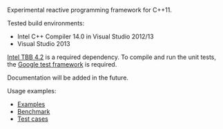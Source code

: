 Experimental reactive programming framework for C++11.

Tested build environments:
* Intel C++ Compiler 14.0 in Visual Studio 2012/13
* Visual Studio 2013

[Intel TBB 4.2](https://www.threadingbuildingblocks.org/) is a required dependency.
To compile and run the unit tests, the [Google test framework](https://code.google.com/p/googletest/) is required.

Documentation will be added in the future.

Usage examples:

* [Examples](https://github.com/schlangster/cpp.react/blob/master/src/sandbox/Main.cpp)
* [Benchmark](https://github.com/schlangster/cpp.react/blob/master/src/benchmark/BenchmarkLifeSim.h)
* [Test cases](https://github.com/schlangster/cpp.react/tree/master/src/test)
